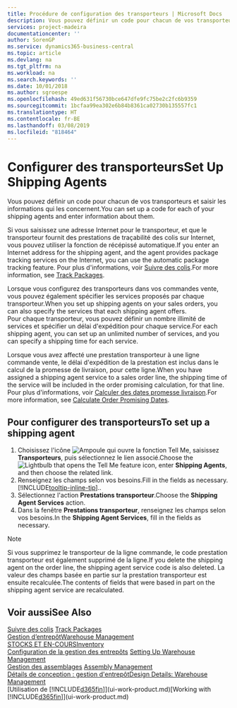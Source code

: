 ```yaml
---
title: Procédure de configuration des transporteurs | Microsoft Docs
description: Vous pouvez définir un code pour chacun de vos transporteurs et saisir les informations qui les concernent.
services: project-madeira
documentationcenter: ''
author: SorenGP
ms.service: dynamics365-business-central
ms.topic: article
ms.devlang: na
ms.tgt_pltfrm: na
ms.workload: na
ms.search.keywords: ''
ms.date: 10/01/2018
ms.author: sgroespe
ms.openlocfilehash: 49ed631f56730bce647dfe9fc75be2c2fc6b9359
ms.sourcegitcommit: 1bcfaa99ea302e6b84b8361ca02730b135557fc1
ms.translationtype: HT
ms.contentlocale: fr-BE
ms.lasthandoff: 03/08/2019
ms.locfileid: "818464"
---
```

# <a name="set-up-shipping-agents"></a><span data-ttu-id="92687-103">Configurer des transporteurs</span><span class="sxs-lookup"><span data-stu-id="92687-103">Set Up Shipping Agents</span></span>
<span data-ttu-id="92687-104">Vous pouvez définir un code pour chacun de vos transporteurs et saisir les informations qui les concernent.</span><span class="sxs-lookup"><span data-stu-id="92687-104">You can set up a code for each of your shipping agents and enter information about them.</span></span>  

<span data-ttu-id="92687-105">Si vous saisissez une adresse Internet pour le transporteur, et que le transporteur fournit des prestations de traçabilité des colis sur Internet, vous pouvez utiliser la fonction de récépissé automatique.</span><span class="sxs-lookup"><span data-stu-id="92687-105">If you enter an Internet address for the shipping agent, and the agent provides package tracking services on the Internet, you can use the automatic package tracking feature.</span></span> <span data-ttu-id="92687-106">Pour plus d'informations, voir [Suivre des colis](sales-how-track-packages.md).</span><span class="sxs-lookup"><span data-stu-id="92687-106">For more information, see [Track Packages](sales-how-track-packages.md).</span></span>

<span data-ttu-id="92687-107">Lorsque vous configurez des transporteurs dans vos commandes vente, vous pouvez également spécifier les services proposés par chaque transporteur.</span><span class="sxs-lookup"><span data-stu-id="92687-107">When you set up shipping agents on your sales orders, you can also specify the services that each shipping agent offers.</span></span>  
<span data-ttu-id="92687-108">Pour chaque transporteur, vous pouvez définir un nombre illimité de services et spécifier un délai d'expédition pour chaque service.</span><span class="sxs-lookup"><span data-stu-id="92687-108">For each shipping agent, you can set up an unlimited number of services, and you can specify a shipping time for each service.</span></span>  

<span data-ttu-id="92687-109">Lorsque vous avez affecté une prestation transporteur à une ligne commande vente, le délai d'expédition de la prestation est inclus dans le calcul de la promesse de livraison, pour cette ligne.</span><span class="sxs-lookup"><span data-stu-id="92687-109">When you have assigned a shipping agent service to a sales order line, the shipping time of the service will be included in the order promising calculation, for that line.</span></span> <span data-ttu-id="92687-110">Pour plus d'informations, voir [Calculer des dates promesse livraison](sales-how-to-calculate-order-promising-dates.md).</span><span class="sxs-lookup"><span data-stu-id="92687-110">For more information, see [Calculate Order Promising Dates](sales-how-to-calculate-order-promising-dates.md).</span></span>

## <a name="to-set-up-a-shipping-agent"></a><span data-ttu-id="92687-111">Pour configurer des transporteurs</span><span class="sxs-lookup"><span data-stu-id="92687-111">To set up a shipping agent</span></span>  
1.  <span data-ttu-id="92687-112">Choisissez l'icône ![Ampoule qui ouvre la fonction Tell Me](media/ui-search/search_small.png "Dites-moi ce que vous voulez faire"), saisissez **Transporteurs**, puis sélectionnez le lien associé.</span><span class="sxs-lookup"><span data-stu-id="92687-112">Choose the ![Lightbulb that opens the Tell Me feature](media/ui-search/search_small.png "Tell me what you want to do") icon, enter **Shipping Agents**, and then choose the related link.</span></span>  
2.  <span data-ttu-id="92687-113">Renseignez les champs selon vos besoins.</span><span class="sxs-lookup"><span data-stu-id="92687-113">Fill in the fields as necessary.</span></span> [!INCLUDE[tooltip-inline-tip](includes/tooltip-inline-tip_md.md)]<span data-ttu-id="92687-114">.</span><span class="sxs-lookup"><span data-stu-id="92687-114">.</span></span>  
3.  <span data-ttu-id="92687-115">Sélectionnez l'action **Prestations transporteur**.</span><span class="sxs-lookup"><span data-stu-id="92687-115">Choose the **Shipping Agent Services** action.</span></span>
4. <span data-ttu-id="92687-116">Dans la fenêtre **Prestations transporteur**, renseignez les champs selon vos besoins.</span><span class="sxs-lookup"><span data-stu-id="92687-116">In the **Shipping Agent Services**, fill in the fields as necessary.</span></span>

> [!NOTE]  
>  <span data-ttu-id="92687-117">Si vous supprimez le transporteur de la ligne commande, le code prestation transporteur est également supprimé de la ligne.</span><span class="sxs-lookup"><span data-stu-id="92687-117">If you delete the shipping agent on the order line, the shipping agent service code is also deleted.</span></span> <span data-ttu-id="92687-118">La valeur des champs basée en partie sur la prestation transporteur est ensuite recalculée.</span><span class="sxs-lookup"><span data-stu-id="92687-118">The contents of fields that were based in part on the shipping agent service are recalculated.</span></span>  

## <a name="see-also"></a><span data-ttu-id="92687-119">Voir aussi</span><span class="sxs-lookup"><span data-stu-id="92687-119">See Also</span></span>
<span data-ttu-id="92687-120">[Suivre des colis](sales-how-track-packages.md)  </span><span class="sxs-lookup"><span data-stu-id="92687-120">[Track Packages](sales-how-track-packages.md)  </span></span>  
[<span data-ttu-id="92687-121">Gestion d’entrepôt</span><span class="sxs-lookup"><span data-stu-id="92687-121">Warehouse Management</span></span>](warehouse-manage-warehouse.md)  
[<span data-ttu-id="92687-122">STOCKS ET EN-COURS</span><span class="sxs-lookup"><span data-stu-id="92687-122">Inventory</span></span>](inventory-manage-inventory.md)  
<span data-ttu-id="92687-123">[Configuration de la gestion des entrepôts](warehouse-setup-warehouse.md)   </span><span class="sxs-lookup"><span data-stu-id="92687-123">[Setting Up Warehouse Management](warehouse-setup-warehouse.md)   </span></span>  
<span data-ttu-id="92687-124">[Gestion des assemblages](assembly-assemble-items.md)  </span><span class="sxs-lookup"><span data-stu-id="92687-124">[Assembly Management](assembly-assemble-items.md)  </span></span>  
[<span data-ttu-id="92687-125">Détails de conception : gestion d'entrepôt</span><span class="sxs-lookup"><span data-stu-id="92687-125">Design Details: Warehouse Management</span></span>](design-details-warehouse-management.md)  
<span data-ttu-id="92687-126">[Utilisation de [!INCLUDE[d365fin](includes/d365fin_md.md)]](ui-work-product.md)</span><span class="sxs-lookup"><span data-stu-id="92687-126">[Working with [!INCLUDE[d365fin](includes/d365fin_md.md)]](ui-work-product.md)</span></span>  
